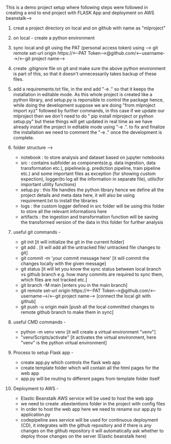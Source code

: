 This is a demo project setup where following steps were followed in creating a end to end project with FLASK App and deployment on AWS beanstalk-->

1. creat a project directory on local and on github with name as "mlproject"
2. on local - create a python environment
3. sync local and git using the PAT (personal access token) using --> git remote set-url origin https://<--PAT Token-->@github.com/<--username-->/<--git project name-->
4. create .gitignore file on git and make sure the above python environment is part of this, so that it doesn't unnecessarily takes backup of these files.
5. add a requirements.txt file, in the end add "-e ." so that it keeps the installation in editable mode. As this whole project is created like a python library, and setup.py is reponsible to control the package hence, while doing the development suppose we are doing "from mlproject import xyz" followed by further commands, in this case if we update our mlproject then we don't need to do " pip install mlproject or python setup.py" but these things will get updated in real time as we have already install the project in editable mode using "-e .". to fix and finalize the installation we need to comment the "-e ." once the development is complete.
6. folder structure -->
    - notebook : to store analysis and dataset based on jupyter notebooks
    - src : contains subfolder as components(e.g. data ingestion, data transformation etc.), pipeline(e.g. prediction pipeline, train pipeline etc.) and some important files as exception (for showing custom expection), logger(to log all the information in separate file), utils(for important utility functions)
    - setup.py : this file handles the python library hence we define all the project details and meta data here, it will also be using requirement.txt to install the libraries
    - logs : the custom logger defined in src folder will be using this folder to store all the relevant informations here
    - artifacts : the ingestion and transformation function will be saving the transformed version of the data in this folder for further analysis
7. useful git commands - 
    - git init [it will initialize the git in the current folder]
    - git add . [it will add all the untracked file/ untracked file changes to git]
    - git commit -m 'your commit message here' [it will commit the changes locally with the given message]
    - git status [it will let you know the sync status between local branch vs github branch e.g. how many commits are required to sync them, which files are not tracked etc.]
    - git branch -M main [enters you in the main branch]
    - git remote set-url origin https://<--PAT Token-->@github.com/<--username-->/<--git project name--> [connect the local git with github]
    - git push -u origin main [push all the local committed changes to remote github branch to make them in sync]
8. useful CMD commands - 
    - python -m venv venv [it will create a virtual environment "venv"]
    - "venv/Scripts/activate" [it activates the virtual environment, here "venv" is the python virtual environment]

9. Process to setup Flask app - 
    - create app.py which controls the flask web app
    - create template folder which will contain all the html pages for the web app
    - app.py will be routing to different pages from template folder itself

10. Deployment to AWS - 
    - Elastic Beanstalk AWS service will be used to host the web app
    - we need to create .ebextentions folder in the project with config files
    - In order to host the web app here we need to rename our app.py to application.py
    - codepipeline aws service will be used for continuous deployment (CD), it integrates with the github repository and if there is any changes on the github repository it will automatically ask whether to deploy those changes on the server (Elastic beanstalk here)
    
